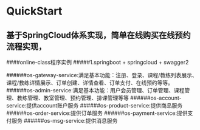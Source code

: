 # QuickStart
## 基于SpringCloud体系实现，简单在线购买在线预约流程实现，
####online-class程序实例
#####1.springboot + springcloud + swagger2

######os-gateway-service:满足基本功能：注册、登录、课程/教练列表展示、课程/教练详情展示、订单创建、详情查看、订单支付、在线预约等等。
######os-admin-service:满足基本功能：用户会员管理、订单管理、课程管理、教练管理、教室管理、预约管理、排课管理等等
######os-account-service:提供account账户服务
######os-product-service:提供商品服务
######os-order-service:提供订单服务
######os-payment-service:提供支付服务
######os-msg-service:提供消息服务

